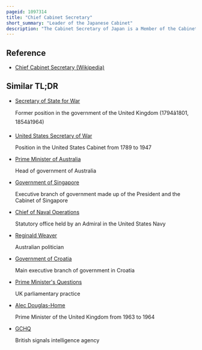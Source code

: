 ```yaml
---
pageid: 1097314
title: "Chief Cabinet Secretary"
short_summary: "Leader of the Japanese Cabinet"
description: "The Cabinet Secretary of Japan is a Member of the Cabinet and is the Leader and the chief Executive of the Cabinet Secretariat of Japan. The chief Cabinet Secretary coordinates the Policies of Ministries and Agencies in the Executive Branch and serves as the Government's Press Secretary. The Secretary is a Member of the national Security Council and appointed by the Emperor on Nomination of the prime Minister. The chief Cabinet Secretary is the first in Line of Succession to the prime Minister, unless the Office of the Deputy prime Minister is occupied."
---
```


## Reference

- [Chief Cabinet Secretary (Wikipedia)](https://en.wikipedia.org/?curid=1097314)

## Similar TL;DR

- [Secretary of State for War](/tldr/en/secretary-of-state-for-war)

  Former position in the government of the United Kingdom (1794â1801, 1854â1964)

- [United States Secretary of War](/tldr/en/united-states-secretary-of-war)

  Position in the United States Cabinet from 1789 to 1947

- [Prime Minister of Australia](/tldr/en/prime-minister-of-australia)

  Head of government of Australia

- [Government of Singapore](/tldr/en/government-of-singapore)

  Executive branch of government made up of the President and the Cabinet of Singapore

- [Chief of Naval Operations](/tldr/en/chief-of-naval-operations)

  Statutory office held by an Admiral in the United States Navy

- [Reginald Weaver](/tldr/en/reginald-weaver)

  Australian politician

- [Government of Croatia](/tldr/en/government-of-croatia)

  Main executive branch of government in Croatia

- [Prime Minister's Questions](/tldr/en/prime-ministers-questions)

  UK parliamentary practice

- [Alec Douglas-Home](/tldr/en/alec-douglas-home)

  Prime Minister of the United Kingdom from 1963 to 1964

- [GCHQ](/tldr/en/gchq)

  British signals intelligence agency
